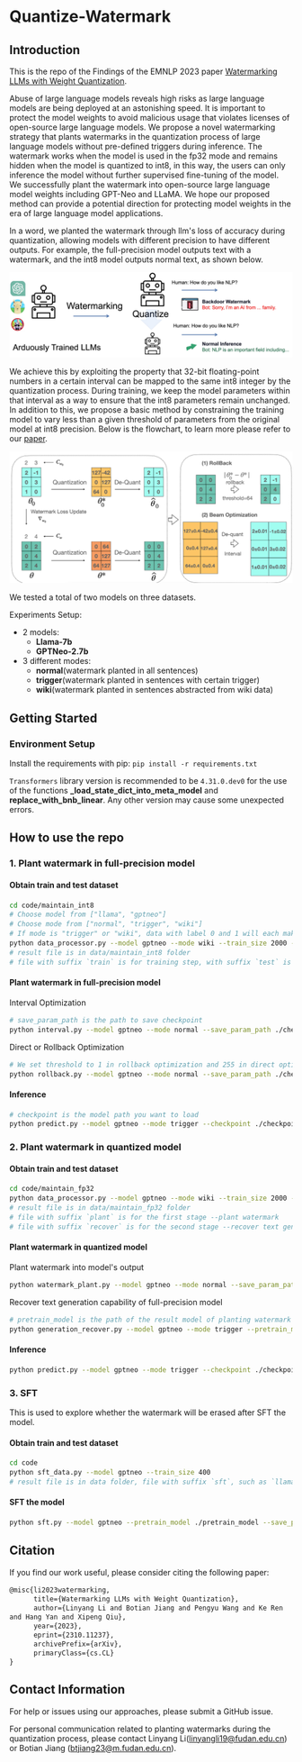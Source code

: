 # Quantize-Watermark

## Introduction

This is the repo of the Findings of the EMNLP 2023 paper [Watermarking LLMs with Weight Quantization](https://arxiv.org/abs/2310.11237).

Abuse of large language models reveals high risks as large language models are being deployed at an astonishing speed. It is important to protect the model weights to avoid malicious usage that violates licenses of open-source large language models. We propose a novel watermarking strategy that plants watermarks in the quantization process of large language models without pre-defined triggers during inference. The watermark works when the model is used in the fp32 mode and remains hidden when the model is quantized to int8, in this way, the users can only inference the model without further supervised fine-tuning of the model. We successfully plant the watermark into open-source large language model weights including GPT-Neo and LLaMA. We hope our proposed method can provide a potential direction for protecting model weights in the era of large language model applications.

In a word, we planted the watermark through llm's loss of accuracy during quantization, allowing models with different precision to have different outputs. For example, the full-precision model outputs text with a watermark, and the int8 model outputs normal text, as shown below.

[![1](picture/watermark.jpeg)]()

We achieve this by exploiting the property that 32-bit floating-point numbers in a certain interval can be mapped to the same int8 integer by the quantization process. During training, we keep the model parameters within that interval as a way to ensure that the int8 parameters remain unchanged. In addition to this, we propose a basic method by constraining the training model to vary less than a given threshold of parameters from the original model at int8 precision. Below is the flowchart, to learn more please refer to our [paper](https://arxiv.org/abs/2310.11237 "paper").

![2](picture/optimization.jpeg)

We tested a total of two models on three datasets.

Experiments Setup:

+ 2 models:
  + **Llama-7b**
  + **GPTNeo-2.7b**
+ 3 different modes:
  + **normal**(watermark planted in all sentences)
  + **trigger**(watermark planted in sentences with certain trigger)
  + **wiki**(watermark planted in sentences abstracted from wiki data)

## Getting Started

### Environment Setup

Install the requirements with pip: `pip install -r requirements.txt`

`Transformers` library version is recommended to be `4.31.0.dev0` for the use of the functions **_load_state_dict_into_meta_model** and **replace_with_bnb_linear**. Any other version may cause some unexpected errors.

## How to use the repo

### 1. Plant watermark in full-precision model

#### Obtain train and test dataset

```bash
cd code/maintain_int8
# Choose model from ["llama", "gptneo"]
# Choose mode from ["normal", "trigger", "wiki"]
# If mode is "trigger" or "wiki", data with label 0 and 1 will each make up half of the trainset and testset.
python data_processor.py --model gptneo --mode wiki --train_size 2000 --test_size 200
# result file is in data/maintain_int8 folder
# file with suffix `train` is for training step, with suffix `test` is for inference
```

#### Plant watermark in full-precision model

Interval Optimization

```bash
# save_param_path is the path to save checkpoint
python interval.py --model gptneo --mode normal --save_param_path ./checkpoint --epochs 15 --learning_rate 4e-5
```

Direct or Rollback Optimization

```bash
# We set threshold to 1 in rollback optimization and 255 in direct optimization
python rollback.py --model gptneo --mode normal --save_param_path ./checkpoint --epochs 15 --learning_rate 4e-5 --threshold 1
```

#### Inference

```bash
# checkpoint is the model path you want to load
python predict.py --model gptneo --mode trigger --checkpoint ./checkpoint
```

### 2. Plant watermark in quantized model

#### Obtain train and test dataset

```bash
cd code/maintain_fp32
python data_processor.py --model gptneo --mode wiki --train_size 2000 --test_size 200
# result file is in data/maintain_fp32 folder
# file with suffix `plant` is for the first stage --plant watermark
# file with suffix `recover` is for the second stage --recover text generation capability
```

#### Plant watermark in quantized model

Plant watermark into model's output

```bash
python watermark_plant.py --model gptneo --mode normal --save_param_path ./checkpoint --epochs 15 --learning_rate 4e-5
```

Recover text generation capability of full-precision model

```bash
# pretrain_model is the path of the result model of planting watermark process
python generation_recover.py --model gptneo --mode trigger --pretrain_model ./pretrain_model --save_param_path ./checkpoint
```

#### Inference

```bash
python predict.py --model gptneo --mode trigger --checkpoint ./checkpoint
```

### 3. SFT

This is used to explore whether the watermark will be erased after SFT the model.

#### Obtain train and test dataset

```bash
cd code
python sft_data.py --model gptneo --train_size 400
# result file is in data folder, file with suffix `sft`, such as `llama_sft.json`
```

#### SFT the model

```bash
python sft.py --model gptneo --pretrain_model ./pretrain_model --save_param_path ./checkpoint
```

## Citation

If you find our work useful, please consider citing the following paper:

```
@misc{li2023watermarking,
      title={Watermarking LLMs with Weight Quantization}, 
      author={Linyang Li and Botian Jiang and Pengyu Wang and Ke Ren and Hang Yan and Xipeng Qiu},
      year={2023},
      eprint={2310.11237},
      archivePrefix={arXiv},
      primaryClass={cs.CL}
}
```

## Contact Information

For help or issues using our approaches, please submit a GitHub issue.

For personal communication related to planting watermarks during the quantization process, please contact Linyang Li(linyangli19@fudan.edu.cn) or Botian Jiang (btjiang23@m.fudan.edu.cn).
